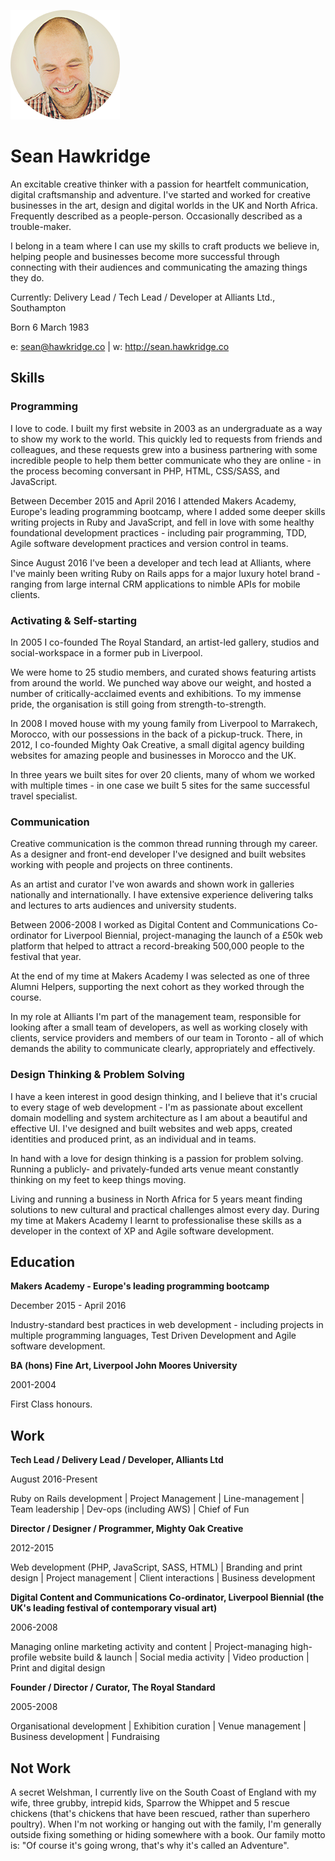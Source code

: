 ![alt text](/docs/shs.png "Sean")


# Sean Hawkridge

An excitable creative thinker with a passion for heartfelt communication, digital craftsmanship and adventure. I've started and worked for creative businesses in the art, design and digital worlds in the UK and North Africa. Frequently described as a people-person. Occasionally described as a trouble-maker.

I belong in a team where I can use my skills to craft products we believe in, helping people and businesses become more successful through connecting with their audiences and communicating the amazing things they do.

Currently: Delivery Lead / Tech Lead / Developer at Alliants Ltd., Southampton

Born 6 March 1983

e: sean@hawkridge.co | w: http://sean.hawkridge.co



## Skills


### Programming

I love to code. I built my first website in 2003 as an undergraduate as a way to show my work to the world. This quickly led to requests from friends and colleagues, and these requests grew into a business partnering with some incredible people to help them better communicate who they are online - in the process becoming conversant in PHP, HTML, CSS/SASS, and JavaScript.

Between December 2015 and April 2016 I attended Makers Academy, Europe's leading programming bootcamp, where I added some deeper skills writing projects in Ruby and JavaScript, and fell in love with some healthy foundational development practices - including pair programming, TDD, Agile software development practices and version control in teams.

Since August 2016 I've been a developer and tech lead at Alliants, where I've mainly been writing Ruby on Rails apps for a major luxury hotel brand - ranging from large internal CRM applications to nimble APIs for mobile clients.


### Activating & Self-starting

In 2005 I co-founded The Royal Standard, an artist-led gallery, studios and social-workspace in a former pub in Liverpool.

We were home to 25 studio members, and curated shows featuring artists from around the world. We punched way above our weight, and hosted a number of critically-acclaimed events and exhibitions. To my immense pride, the organisation is still going from strength-to-strength.

In 2008 I moved house with my young family from Liverpool to Marrakech, Morocco, with our possessions in the back of a pickup-truck. There, in 2012, I co-founded Mighty Oak Creative, a small digital agency building websites for amazing people and businesses in Morocco and the UK.

In three years we built sites for over 20 clients, many of whom we worked with multiple times - in one case we built 5 sites for the same successful travel specialist.


### Communication

Creative communication is the common thread running through my career. As a designer and front-end developer I've designed and built websites working with people and projects on three continents.

As an artist and curator I've won awards and shown work in galleries nationally and internationally. I have extensive experience delivering talks and lectures to arts audiences and university students.

Between 2006-2008 I worked as Digital Content and Communications Co-ordinator for Liverpool Biennial, project-managing the launch of a £50k web platform that helped to attract a record-breaking 500,000 people to the festival that year.

At the end of my time at Makers Academy I was selected as one of three Alumni Helpers, supporting the next cohort as they worked through the course.

In my role at Alliants I'm part of the management team, responsible for looking after a small team of developers, as well as working closely with clients, service providers and members of our team in Toronto - all of which demands the ability to communicate clearly, appropriately and effectively.


### Design Thinking & Problem Solving

I have a keen interest in good design thinking, and I believe that it's crucial to every stage of web development - I'm as passionate about excellent domain modelling and system architecture as I am about a beautiful and effective UI. I've designed and built websites and web apps, created identities and produced print, as an individual and in teams.

In hand with a love for design thinking is a passion for problem solving. Running a publicly- and privately-funded arts venue meant constantly thinking on my feet to keep things moving.

Living and running a business in North Africa for 5 years meant finding solutions to new cultural and practical challenges almost every day. During my time at Makers Academy I learnt to professionalise these skills as a developer in the context of XP and Agile software development.


## Education

**Makers Academy - Europe's leading programming bootcamp**

December 2015 - April 2016

Industry-standard best practices in web development - including projects in multiple programming languages, Test Driven Development and Agile software development.


**BA (hons) Fine Art, Liverpool John Moores University**

2001-2004

First Class honours.


## Work

**Tech Lead / Delivery Lead / Developer, Alliants Ltd**

August 2016-Present

Ruby on Rails development | Project Management | Line-management | Team leadership | Dev-ops (including AWS) | Chief of Fun

**Director / Designer / Programmer, Mighty Oak Creative**

2012-2015

Web development (PHP, JavaScript, SASS, HTML) | Branding and print design | Project management | Client interactions |  Business development

**Digital Content and Communications Co-ordinator, Liverpool Biennial (the UK's leading festival of contemporary visual art)**

2006-2008

Managing online marketing activity and content | Project-managing high-profile website build & launch | Social media activity | Video production | Print and digital design

**Founder / Director / Curator, The Royal Standard**

2005-2008

Organisational development | Exhibition curation | Venue management | Business development | Fundraising


## Not Work

A secret Welshman, I currently live on the South Coast of England with my wife, three grubby, intrepid kids, Sparrow the Whippet and 5 rescue chickens (that's chickens that have been rescued, rather than superhero poultry). When I'm not working or hanging out with the family, I'm generally outside fixing something or hiding somewhere with a book. Our family motto is: "Of course it's going wrong, that's why it's called an Adventure".
